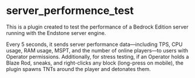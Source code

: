 # server_performence_test
This is a plugin created to test the performance of a Bedrock Edition server running with the Endstone server engine.

Every 5 seconds, it sends server performance data—including TPS, CPU usage, RAM usage, MSPT, and the number of online players—to users with Operator permissions. Additionally, for stress testing, if an Operator holds a Blaze Rod, sneaks, and right-clicks any block (long-press on mobile), the plugin spawns TNTs around the player and detonates them.
